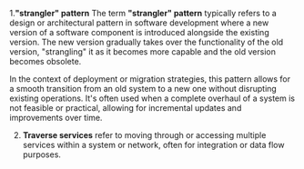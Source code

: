 1.**"strangler" pattern** The term **"strangler" pattern** typically refers to a design or architectural pattern in software development where a new version of a software component is introduced alongside the existing version. The new version gradually takes over the functionality of the old version, "strangling" it as it becomes more capable and the old version becomes obsolete.

In the context of deployment or migration strategies, this pattern allows for a smooth transition from an old system to a new one without disrupting existing operations. It's often used when a complete overhaul of a system is not feasible or practical, allowing for incremental updates and improvements over time.

2. **Traverse services** refer to moving through or accessing multiple services within a system or network, often for integration or data flow purposes.
